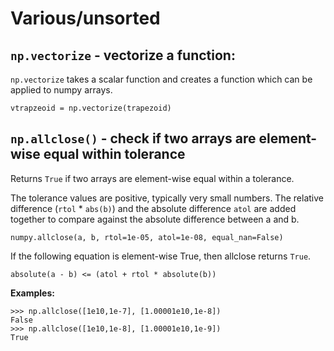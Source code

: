 # Various/unsorted

## `np.vectorize` - vectorize a function:

`np.vectorize` takes a scalar function and creates a function which can be applied to numpy arrays.

~~~~
vtrapzeoid = np.vectorize(trapezoid)
~~~~


## `np.allclose()` - check if two arrays are element-wise equal within tolerance

Returns `True` if two arrays are element-wise equal within a tolerance.

The tolerance values are positive, typically very small numbers. The relative difference (`rtol` *
`abs(b)`) and the absolute difference `atol` are added together to compare against the absolute
difference between a and b.

~~~~
numpy.allclose(a, b, rtol=1e-05, atol=1e-08, equal_nan=False)
~~~~


If the following equation is element-wise True, then allclose returns `True`.

~~~~
absolute(a - b) <= (atol + rtol * absolute(b))
~~~~



**Examples:**

~~~~
>>> np.allclose([1e10,1e-7], [1.00001e10,1e-8])
False
>>> np.allclose([1e10,1e-8], [1.00001e10,1e-9])
True
~~~~
